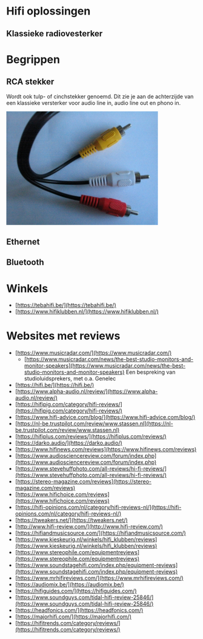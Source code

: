 # Hifi oplossingen

## Klassieke radiovesterker

# Begrippen

## RCA stekker

Wordt ook tulp- of cinchstekker genoemd.
Dit zie je aan de achterzijde van een klassieke versterker voor
audio line in, audio line out en phono in.

![pictires/Tulppluggen.jpg](pictures/Tulppluggen.jpg)

## Ethernet

## Bluetooth

 


# Winkels

* [https://tebahifi.be/](https://tebahifi.be/)
* [https://www.hifiklubben.nl/](https://www.hifiklubben.nl/)


# Websites met reviews


* [https://www.musicradar.com/](https://www.musicradar.com/)
    + [https://www.musicradar.com/news/the-best-studio-monitors-and-monitor-speakers](https://www.musicradar.com/news/the-best-studio-monitors-and-monitor-speakers)
        Een bespreking van studioluidsprekers, met o.a. Genelec
* [https://hifi.be/](https://hifi.be/)
* [https://www.alpha-audio.nl/review/](https://www.alpha-audio.nl/review/)
* [https://hifipig.com/category/hifi-reviews/](https://hifipig.com/category/hifi-reviews/)
* [https://www.hifi-advice.com/blog/](https://www.hifi-advice.com/blog/)
* [https://nl-be.trustpilot.com/review/www.stassen.nl](https://nl-be.trustpilot.com/review/www.stassen.nl)
* [https://hifiplus.com/reviews/](https://hifiplus.com/reviews/)
* [https://darko.audio/](https://darko.audio/)
* [https://www.hifinews.com/reviews](https://www.hifinews.com/reviews)
* [https://www.audiosciencereview.com/forum/index.php](https://www.audiosciencereview.com/forum/index.php)
* [https://www.stevehuffphoto.com/all-reviews/hi-fi-reviews/](https://www.stevehuffphoto.com/all-reviews/hi-fi-reviews/)
* [https://stereo-magazine.com/reviews](https://stereo-magazine.com/reviews)
* [https://www.hifichoice.com/reviews](https://www.hifichoice.com/reviews)
* [https://hifi-opinions.com/nl/category/hifi-reviews-nl/](https://hifi-opinions.com/nl/category/hifi-reviews-nl/)
* [https://tweakers.net/](https://tweakers.net/)
* [http://www.hifi-review.com/](http://www.hifi-review.com/)
* [https://hifiandmusicsource.com/](https://hifiandmusicsource.com/)
* [https://www.kieskeurig.nl/winkels/hifi_klubben/reviews](https://www.kieskeurig.nl/winkels/hifi_klubben/reviews)
* [https://www.stereophile.com/equipmentreviews](https://www.stereophile.com/equipmentreviews)
* [https://www.soundstagehifi.com/index.php/equipment-reviews](https://www.soundstagehifi.com/index.php/equipment-reviews)
* [https://www.mrhifireviews.com/](https://www.mrhifireviews.com/)
* [https://audiomix.be/](https://audiomix.be/)
* [https://hifiguides.com/](https://hifiguides.com/)
* [https://www.soundguys.com/tidal-hifi-review-25846/](https://www.soundguys.com/tidal-hifi-review-25846/)
* [https://headfonics.com/](https://headfonics.com/)
* [https://majorhifi.com/](https://majorhifi.com/)
* [https://hifitrends.com/category/reviews/](https://hifitrends.com/category/reviews/)


